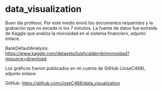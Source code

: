 # data_visualization

Buen día profesor, 
Por este medio envió los documentos requeridos y la grabación que no exceda ni los 7 minutos.  La fuente de datos fue extraída de  Kaggle que analiza la morosidad en el sistema financiero, adjunto enlace.

BankDefaultAnalysis: https://www.kaggle.com/datasets/luishcaldernb/morosidad?resource=download

Los gráficos fueron publicados en mi cuenta de GitHub (JoseC468), adjunto enlace:

GitHub: https://github.com/JoseC468/data_visualization
